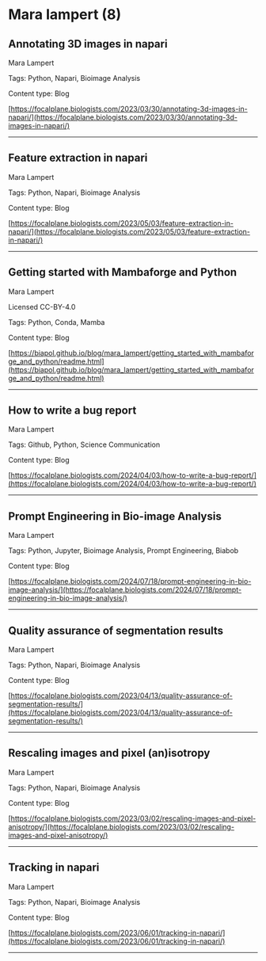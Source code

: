 # Mara lampert (8)
## Annotating 3D images in napari

Mara Lampert



Tags: Python, Napari, Bioimage Analysis

Content type: Blog

[https://focalplane.biologists.com/2023/03/30/annotating-3d-images-in-napari/](https://focalplane.biologists.com/2023/03/30/annotating-3d-images-in-napari/)


---

## Feature extraction in napari

Mara Lampert



Tags: Python, Napari, Bioimage Analysis

Content type: Blog

[https://focalplane.biologists.com/2023/05/03/feature-extraction-in-napari/](https://focalplane.biologists.com/2023/05/03/feature-extraction-in-napari/)


---

## Getting started with Mambaforge and Python

Mara Lampert

Licensed CC-BY-4.0



Tags: Python, Conda, Mamba

Content type: Blog

[https://biapol.github.io/blog/mara_lampert/getting_started_with_mambaforge_and_python/readme.html](https://biapol.github.io/blog/mara_lampert/getting_started_with_mambaforge_and_python/readme.html)


---

## How to write a bug report

Mara Lampert



Tags: Github, Python, Science Communication

Content type: Blog

[https://focalplane.biologists.com/2024/04/03/how-to-write-a-bug-report/](https://focalplane.biologists.com/2024/04/03/how-to-write-a-bug-report/)


---

## Prompt Engineering in Bio-image Analysis

Mara Lampert



Tags: Python, Jupyter, Bioimage Analysis, Prompt Engineering, Biabob

Content type: Blog

[https://focalplane.biologists.com/2024/07/18/prompt-engineering-in-bio-image-analysis/](https://focalplane.biologists.com/2024/07/18/prompt-engineering-in-bio-image-analysis/)


---

## Quality assurance of segmentation results

Mara Lampert



Tags: Python, Napari, Bioimage Analysis

Content type: Blog

[https://focalplane.biologists.com/2023/04/13/quality-assurance-of-segmentation-results/](https://focalplane.biologists.com/2023/04/13/quality-assurance-of-segmentation-results/)


---

## Rescaling images and pixel (an)isotropy

Mara Lampert



Tags: Python, Napari, Bioimage Analysis

Content type: Blog

[https://focalplane.biologists.com/2023/03/02/rescaling-images-and-pixel-anisotropy/](https://focalplane.biologists.com/2023/03/02/rescaling-images-and-pixel-anisotropy/)


---

## Tracking in napari

Mara Lampert



Tags: Python, Napari, Bioimage Analysis

Content type: Blog

[https://focalplane.biologists.com/2023/06/01/tracking-in-napari/](https://focalplane.biologists.com/2023/06/01/tracking-in-napari/)


---


